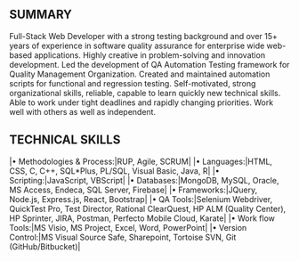 ## SUMMARY
Full-Stack Web Developer with a strong testing background and over 15+ years of experience in software quality assurance for enterprise wide web-based applications. Highly creative in problem-solving and innovation development. Led the development of QA Automation Testing framework for Quality Management Organization. Created and maintained automation scripts for functional and regression testing. Self-motivated, strong organizational skills, reliable, capable to learn quickly new technical skills. Able to work under tight deadlines and rapidly changing priorities. Work well with others as well as independent.

## TECHNICAL SKILLS

|•	Methodologies & Process:|RUP, Agile, SCRUM|
|•	Languages:|HTML, CSS, C, C++, SQL*Plus, PL/SQL, Visual Basic, Java, R|
|•	Scripting:|JavaScript, VBScript|
|•	Databases:|MongoDB, MySQL, Oracle, MS Access, Endeca, SQL Server, Firebase|
|•	Frameworks:|JQuery, Node.js, Express.js, React, Bootstrap|
|•	QA Tools:|Selenium Webdriver, QuickTest Pro, Test Director, Rational ClearQuest, HP ALM (Quality Center), HP Sprinter, JIRA, Postman, Perfecto Mobile Cloud, Karate|
|•	Work flow Tools:|MS Visio, MS Project, Excel, Word, PowerPoint|
|•	Version Control:|MS Visual Source Safe, Sharepoint, Tortoise SVN, Git (GitHub/Bitbucket)|


